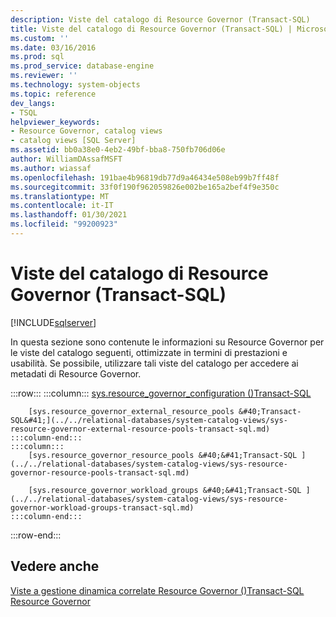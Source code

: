 ```yaml
---
description: Viste del catalogo di Resource Governor (Transact-SQL)
title: Viste del catalogo di Resource Governor (Transact-SQL) | Microsoft Docs
ms.custom: ''
ms.date: 03/16/2016
ms.prod: sql
ms.prod_service: database-engine
ms.reviewer: ''
ms.technology: system-objects
ms.topic: reference
dev_langs:
- TSQL
helpviewer_keywords:
- Resource Governor, catalog views
- catalog views [SQL Server]
ms.assetid: bb0a38e0-4eb2-49bf-bba8-750fb706d06e
author: WilliamDAssafMSFT
ms.author: wiassaf
ms.openlocfilehash: 191bae4b96819db77d9a46434e508eb99b7ff48f
ms.sourcegitcommit: 33f0f190f962059826e002be165a2bef4f9e350c
ms.translationtype: MT
ms.contentlocale: it-IT
ms.lasthandoff: 01/30/2021
ms.locfileid: "99200923"
---
```

# <a name="resource-governor-catalog-views-transact-sql"></a>Viste del catalogo di Resource Governor (Transact-SQL)
[!INCLUDE[sqlserver](../../includes/applies-to-version/sqlserver.md)]

  In questa sezione sono contenute le informazioni su Resource Governor per le viste del catalogo seguenti, ottimizzate in termini di prestazioni e usabilità. Se possibile, utilizzare tali viste del catalogo per accedere ai metadati di Resource Governor.  

:::row:::
    :::column:::
        [sys.resource_governor_configuration &#40;&#41;Transact-SQL ](../../relational-databases/system-catalog-views/sys-resource-governor-configuration-transact-sql.md)
        
        [sys.resource_governor_external_resource_pools &#40;Transact-SQL&#41;](../../relational-databases/system-catalog-views/sys-resource-governor-external-resource-pools-transact-sql.md)
    :::column-end:::
    :::column:::
        [sys.resource_governor_resource_pools &#40;&#41;Transact-SQL ](../../relational-databases/system-catalog-views/sys-resource-governor-resource-pools-transact-sql.md)
        
        [sys.resource_governor_workload_groups &#40;&#41;Transact-SQL ](../../relational-databases/system-catalog-views/sys-resource-governor-workload-groups-transact-sql.md)
    :::column-end:::
:::row-end:::

## <a name="see-also"></a>Vedere anche  
 [Viste a gestione dinamica correlate Resource Governor &#40;&#41;Transact-SQL ](../../relational-databases/system-dynamic-management-views/resource-governor-related-dynamic-management-views-transact-sql.md)   
 [Resource Governor](../../relational-databases/resource-governor/resource-governor.md)  
  
  
